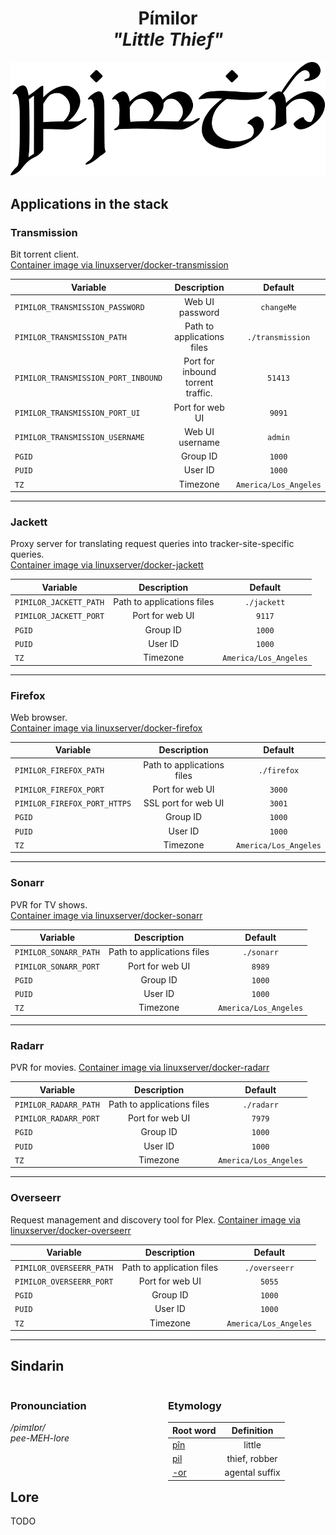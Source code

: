 <div align="center">

# Pímilor <br>_"Little Thief"_

<img src="../resources/images/pimilor.svg" alt="Pímilor written in Tengwar" style="max-width:100%;">

</div>

## Applications in the stack

### Transmission

Bit torrent client.  
[Container image via linuxserver/docker-transmission](https://github.com/linuxserver/docker-transmission)

| Variable | Description | Default |
|-----------|:----------:|:----------:|
| `PIMILOR_TRANSMISSION_PASSWORD` | Web UI password | `changeMe` |
| `PIMILOR_TRANSMISSION_PATH` | Path to applications files | `./transmission` |
| `PIMILOR_TRANSMISSION_PORT_INBOUND` | Port for inbound torrent traffic. | `51413` |
| `PIMILOR_TRANSMISSION_PORT_UI` | Port for web UI | `9091` |
| `PIMILOR_TRANSMISSION_USERNAME` | Web UI username | `admin` |
| `PGID` | Group ID | `1000` |
| `PUID` | User ID | `1000` |
| `TZ` | Timezone | `America/Los_Angeles` |

---

### Jackett

Proxy server for translating request queries into tracker-site-specific queries.  
[Container image via linuxserver/docker-jackett](https://github.com/linuxserver/docker-jackett)

| Variable | Description | Default |
|-----------|:----------:|:----------:|
| `PIMILOR_JACKETT_PATH` | Path to applications files | `./jackett` |
| `PIMILOR_JACKETT_PORT` | Port for web UI | `9117` |
| `PGID` | Group ID | `1000` |
| `PUID` | User ID | `1000` |
| `TZ` | Timezone | `America/Los_Angeles` |

---

### Firefox

Web browser.  
[Container image via linuxserver/docker-firefox](https://github.com/linuxserver/docker-firefox)

| Variable | Description | Default |
|-----------|:----------:|:----------:|
| `PIMILOR_FIREFOX_PATH` | Path to applications files | `./firefox` |
| `PIMILOR_FIREFOX_PORT` | Port for web UI | `3000` |
| `PIMILOR_FIREFOX_PORT_HTTPS` | SSL port for web UI | `3001` |
| `PGID` | Group ID | `1000` |
| `PUID` | User ID | `1000` |
| `TZ` | Timezone | `America/Los_Angeles` |

---

### Sonarr

PVR for TV shows.  
[Container image via linuxserver/docker-sonarr](https://github.com/linuxserver/docker-sonarr)

| Variable | Description | Default |
|-----------|:----------:|:----------:|
| `PIMILOR_SONARR_PATH` | Path to applications files | `./sonarr` |
| `PIMILOR_SONARR_PORT` | Port for web UI | `8989` |
| `PGID` | Group ID | `1000` |
| `PUID` | User ID | `1000` |
| `TZ` | Timezone | `America/Los_Angeles` |

---

### Radarr

PVR for movies.
[Container image via linuxserver/docker-radarr](https://github.com/linuxserver/docker-radarr)

| Variable | Description | Default |
|-----------|:----------:|:----------:|
| `PIMILOR_RADARR_PATH` | Path to applications files | `./radarr` |
| `PIMILOR_RADARR_PORT` | Port for web UI | `7979` |
| `PGID` | Group ID | `1000` |
| `PUID` | User ID | `1000` |
| `TZ` | Timezone | `America/Los_Angeles` |

---

### Overseerr

Request management and discovery tool for Plex.
[Container image via linuxserver/docker-overseerr](https://github.com/linuxserver/docker-overseerr)

| Variable | Description | Default |
|-----------|:----------:|:----------:|
| `PIMILOR_OVERSEERR_PATH` | Path to application files | `./overseerr` |
| `PIMILOR_OVERSEERR_PORT` | Port for web UI | `5055` |
| `PGID` | Group ID | `1000` |
| `PUID` | User ID | `1000` |
| `TZ` | Timezone | `America/Los_Angeles` |

---

## Sindarin

<div style="width:49%; margin-right:1%; float:left;">

### Pronounciation

_/pimɪlɒr/_  
_pee-MEH-lore_  

</div>

<div style="width:49%; margin-right:1%; float:left;">

### Etymology

| Root word | Definition |
|-----------|:----------:|
| [pîn](https://www.elfdict.com/wt/15660) | little |
| [pil](https://www.elfdict.com/wt/519443) | thief, robber |
| [-or](https://www.elfdict.com/wt/518972) | agental suffix |

</div>

## Lore

TODO
